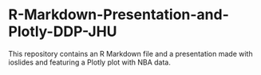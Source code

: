 # R-Markdown-Presentation-and-Plotly-DDP-JHU

This repository contains an R Markdown file and a presentation made with ioslides and featuring a Plotly plot with NBA data.
